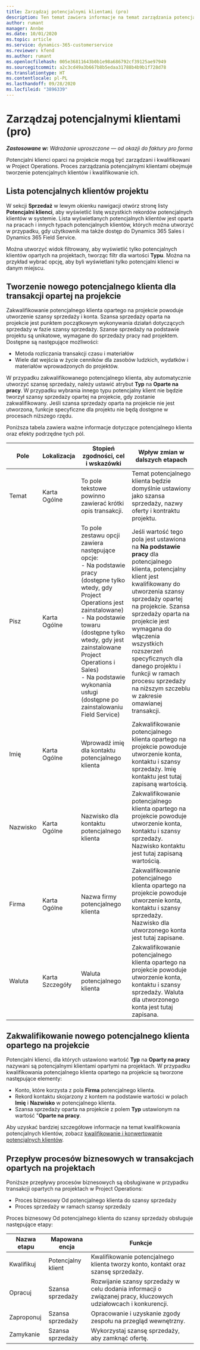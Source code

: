 ```yaml
---
title: Zarządzaj potencjalnymi klientami (pro)
description: Ten temat zawiera informacje na temat zarządzania potencjalnymi klientami (pro).
author: rumant
manager: Annbe
ms.date: 10/01/2020
ms.topic: article
ms.service: dynamics-365-customerservice
ms.reviewer: kfend
ms.author: rumant
ms.openlocfilehash: 005e36811643b0b1e98a686792cf39125ae97949
ms.sourcegitcommit: a2c3cd49a3b667b8b5edaa31788b4b9b1f728d78
ms.translationtype: HT
ms.contentlocale: pl-PL
ms.lasthandoff: 09/28/2020
ms.locfileid: "3896339"
---
```

# <a name="manage-leads-pro"></a>Zarządzaj potencjalnymi klientami (pro)

_**Zastosowane w:** Wdrażanie uproszczone — od okazji do faktury pro forma_

Potencjalni klienci oparci na projekcie mogą być zarządzani i kwalifikowani w Project Operations. Proces zarządzania potencjalnymi klientami obejmuje tworzenie potencjalnych klientów i kwalifikowanie ich. 

## <a name="list-of-project-sales-leads"></a>Lista potencjalnych klientów projektu

W sekcji **Sprzedaż** w lewym okienku nawigacji otwórz stronę listy **Potencjalni klienci**, aby wyświetlić listę wszystkich rekordów potencjalnych klientów w systemie. Lista wyświetlanych potencjalnych klientów jest oparta na pracach i innych typach potencjalnych klientów, których można utworzyć w przypadku, gdy użytkownik ma także dostęp do Dynamics 365 Sales i Dynamics 365 Field Service.

Można utworzyć widok filtrowany, aby wyświetlić tylko potencjalnych klientów opartych na projektach, tworząc filtr dla wartości **Typu**. Można na przykład wybrać opcję, aby byli wyświetlani tylko potencjalni klienci w danym miejscu.

## <a name="creating-a-new-lead-for-a-project-based-deal"></a>Tworzenie nowego potencjalnego klienta dla transakcji opartej na projekcie

Zakwalifikowanie potencjalnego klienta opartego na projekcie powoduje utworzenie szansy sprzedaży i konta. Szansa sprzedaży oparta na projekcie jest punktem początkowym wykonywania działań dotyczących sprzedaży w fazie szansy sprzedaży. Szanse sprzedaży na podstawie projektu są unikatowe, wymagane do sprzedaży pracy nad projektem. Dostępne są następujące możliwości:

- Metoda rozliczania transakcji czasu i materiałów
- Wiele dat wejścia w życie cenników dla zasobów ludzkich, wydatków i materiałów wprowadzonych do projektów.

W przypadku zakwalifikowanego potencjalnego klienta, aby automatycznie utworzyć szansę sprzedaży, należy ustawić atrybut **Typ** na **Oparte na pracy**. W przypadku wybrania innego typu potencjalny klient nie będzie tworzył szansy sprzedaży opartej na projekcie, gdy zostanie zakwalifikowany. Jeśli szansa sprzedaży oparta na projekcie nie jest utworzona, funkcje specyficzne dla projektu nie będą dostępne w procesach niższego rzędu.

Poniższa tabela zawiera ważne informacje dotyczące potencjalnego klienta oraz efekty podrzędne tych pól.

| **Pole** | **Lokalizacja** | **Stopień zgodności, cel i wskazówki** | **Wpływ zmian w dalszych etapach** |
| --- | --- | --- | --- |
| Temat | Karta Ogólne | To pole tekstowe powinno zawierać krótki opis transakcji. | Temat potencjalnego klienta będzie domyślnie ustawiony jako szansa sprzedaży, nazwy oferty i kontraktu projektu. |
| Pisz | Karta Ogólne | To pole zestawu opcji zawiera następujące opcje:</br>- Na podstawie pracy (dostępne tylko wtedy, gdy Project Operations jest zainstalowane)</br>- Na podstawie towaru (dostępne tylko wtedy, gdy jest zainstalowane Project Operations i Sales)</br>- Na podstawie wykonania usługi (dostępne po zainstalowaniu Field Service) | Jeśli wartość tego pola jest ustawiona na **Na podstawie pracy** dla potencjalnego klienta, potencjalny klient jest kwalifikowany do utworzenia szansy sprzedaży opartej na projekcie. Szansa sprzedaży oparta na projekcie jest wymagana do włączenia wszystkich rozszerzeń specyficznych dla danego projektu i funkcji w ramach procesu sprzedaży na niższym szczeblu w zakresie omawianej transakcji. |
| Imię | Karta Ogólne | Wprowadź imię dla kontaktu potencjalnego klienta | Zakwalifikowanie potencjalnego klienta opartego na projekcie powoduje utworzenie konta, kontaktu i szansy sprzedaży. Imię kontaktu jest tutaj zapisaną wartością. |
| Nazwisko | Karta Ogólne | Nazwisko dla kontaktu potencjalnego klienta | Zakwalifikowanie potencjalnego klienta opartego na projekcie powoduje utworzenie konta, kontaktu i szansy sprzedaży. Nazwisko kontaktu jest tutaj zapisaną wartością. |
| Firma | Karta Ogólne | Nazwa firmy potencjalnego klienta | Zakwalifikowanie potencjalnego klienta opartego na projekcie powoduje utworzenie konta, kontaktu i szansy sprzedaży. Nazwisko dla utworzonego konta jest tutaj zapisane. |
| Waluta | Karta Szczegóły | Waluta potencjalnego klienta | Zakwalifikowanie potencjalnego klienta opartego na projekcie powoduje utworzenie konta, kontaktu i szansy sprzedaży. Waluta dla utworzonego konta jest tutaj zapisana. |

## <a name="qualify-a-new-project-based-lead"></a>Zakwalifikowanie nowego potencjalnego klienta opartego na projekcie

Potencjalni klienci, dla których ustawiono wartość **Typ** na **Oparty na pracy** nazywani są potencjalnymi klientami opartymi na projektach. W przypadku kwalifikowania potencjalnego klienta opartego na projekcie są tworzone następujące elementy:

- Konto, które korzysta z pola **Firma** potencjalnego klienta.
- Rekord kontaktu skojarzony z kontem na podstawie wartości w polach **Imię** i **Nazwisko** w potencjalnego klienta.
- Szansa sprzedaży oparta na projekcie z polem **Typ** ustawionym na wartość &quot;**Oparte na pracy**.

Aby uzyskać bardziej szczegółowe informacje na temat kwalifikowania potencjalnych klientów, zobacz [kwalifikowanie i konwertowanie potencjalnych klientów](https://docs.microsoft.com/dynamics365/sales-enterprise/qualify-lead-convert-opportunity-sales).

## <a name="business-process-flow-for-project-based-deals"></a>Przepływ procesów biznesowych w transakcjach opartych na projektach

Poniższe przepływy procesów biznesowych są obsługiwane w przypadku transakcji opartych na projektach w Project Operations:

- Proces biznesowy Od potencjalnego klienta do szansy sprzedaży
- Proces sprzedaży w ramach szansy sprzedaży

Proces biznesowy Od potencjalnego klienta do szansy sprzedaży obsługuje następujące etapy:

| Nazwa etapu | Mapowana encja | Funkcje |
| --- | --- | --- |
| Kwalifikuj | Potencjalny klient | Kwalifikowanie potencjalnego klienta tworzy konto, kontakt oraz szansę sprzedaży. |
| Opracuj | Szansa sprzedaży | Rozwijanie szansy sprzedaży w celu dodania informacji o związanej pracy, kluczowych udziałowcach i konkurencji. |
| Zaproponuj | Szansa sprzedaży | Opracowanie i uzyskanie zgody zespołu na przegląd wewnętrzny. |
| Zamykanie | Szansa sprzedaży | Wykorzystaj szansę sprzedaży, aby zamknąć ofertę. |
